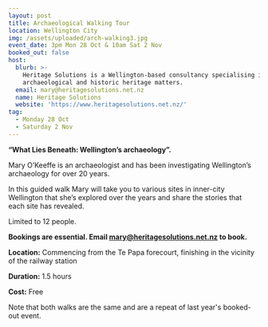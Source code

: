 ```yaml
---
layout: post
title: Archaeological Walking Tour
location: Wellington City
img: /assets/uploaded/arch-walking3.jpg
event_date: 3pm Mon 28 Oct & 10am Sat 2 Nov
booked_out: false
host:
  blurb: >-
    Heritage Solutions is a Wellington-based consultancy specialising in
    archaeological and historic heritage matters.
  email: mary@heritagesolutions.net.nz
  name: Heritage Solutions
  website: 'https://www.heritagesolutions.net.nz/'
tag:
  - Monday 28 Oct
  - Saturday 2 Nov
---
```

**“What Lies Beneath: Wellington’s archaeology”.**

Mary O’Keeffe is an archaeologist and has been investigating Wellington’s archaeology for over 20 years.

In this guided walk Mary will take you to various sites in inner-city Wellington that she’s explored over the years and share the stories that each site has revealed.

Limited to 12 people. 

**Bookings are essential. Email mary@heritagesolutions.net.nz to book.**

**Location:** Commencing from the Te Papa forecourt, finishing in the vicinity of the railway station

**Duration:** 1.5 hours

**Cost:** Free

Note that both walks are the same and are a repeat of last year's booked-out event. 
